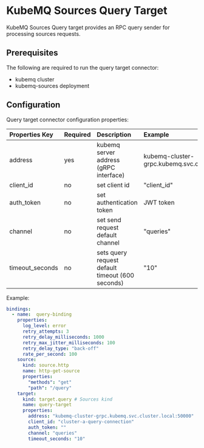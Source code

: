 # KubeMQ Sources Query Target

KubeMQ Sources Query target provides an RPC query sender for processing sources requests.

## Prerequisites
The following are required to run the query target connector:

- kubemq cluster
- kubemq-sources deployment


## Configuration

Query target connector configuration properties:

| Properties Key  | Required | Description                                        | Example                                              |
|:----------------|:---------|:---------------------------------------------------|:-----------------------------------------------------|
| address         | yes      | kubemq server address (gRPC interface)             | kubemq-cluster-grpc.kubemq.svc.cluster.local:50000 |
| client_id       | no       | set client id                                      | "client_id"                                          |
| auth_token      | no       | set authentication token                           | JWT token                                            |
| channel | no       | set send request default channel               |          "queries"                                            |
| timeout_seconds | no       | sets query request default timeout (600 seconds) |          "10"                                            |


Example:

```yaml
bindings:
  - name:  query-binding 
    properties: 
      log_level: error
      retry_attempts: 3
      retry_delay_milliseconds: 1000
      retry_max_jitter_milliseconds: 100
      retry_delay_type: "back-off"
      rate_per_second: 100
    source:
      kind: source.http
      name: http-get-source
      properties:
        "methods": "get"
        "path": "/query"
    target:
      kind: target.query # Sources kind
      name: query-target 
      properties: 
        address: "kubemq-cluster-grpc.kubemq.svc.cluster.local:50000"
        client_id: "cluster-a-query-connection"
        auth_token: ""
        channel: "queries"
        timeout_seconds: "10"
```

